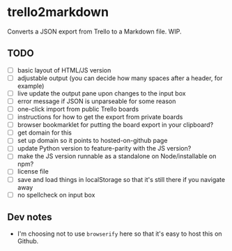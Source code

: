 # trello2markdown
Converts a JSON export from Trello to a Markdown file. WIP.

## TODO
- [ ] basic layout of HTML/JS version
- [ ] adjustable output (you can decide how many spaces after a header, for example)
- [ ] live update the output pane upon changes to the input box
- [ ] error message if JSON is unparseable for some reason
- [ ] one-click import from public Trello boards
- [ ] instructions for how to get the export from private boards
- [ ] browser bookmarklet for putting the board export in your clipboard?
- [ ] get domain for this
- [ ] set up domain so it points to hosted-on-github page
- [ ] update Python version to feature-parity with the JS version?
- [ ] make the JS version runnable as a standalone on Node/installable on npm?
- [ ] license file
- [ ] save and load things in localStorage so that it's still there if you navigate away
- [ ] no spellcheck on input box

## Dev notes
* I'm choosing not to use `browserify` here so that it's easy to host this on Github.
